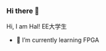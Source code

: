 ### Hi there 👋

<!--
**HalSpace/HalSpace** is a ✨ _special_ ✨ repository because its `README.md` (this file) appears on your GitHub profile.
-->

Hi, I am Hal!
EE大学生

<!--- 🔭 I’m currently working on ...-->
- 🌱 I’m currently learning FPGA

<!---- 👯 I’m looking to collaborate on ...
- 🤔 I’m looking for help with ...
- 💬 Ask me about ...
- 📫 How to reach me: ...
- 😄 Pronouns: ...
- ⚡ Fun fact: ...
-->
